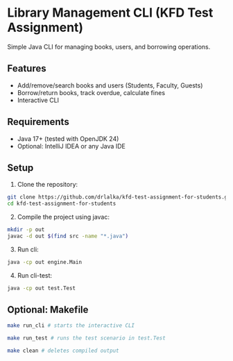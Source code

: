 # Library Management CLI (KFD Test Assignment)

Simple Java CLI for managing books, users, and borrowing operations.

## Features

- Add/remove/search books and users (Students, Faculty, Guests)
- Borrow/return books, track overdue, calculate fines
- Interactive CLI

## Requirements

- Java 17+ (tested with OpenJDK 24)
- Optional: IntelliJ IDEA or any Java IDE

## Setup

1. Clone the repository:
```bash
git clone https://github.com/drlalka/kfd-test-assignment-for-students.git
cd kfd-test-assignment-for-students
```
2. Compile the project using javac:
```bash
mkdir -p out
javac -d out $(find src -name "*.java")

```
3. Run cli:
```bash
java -cp out engine.Main
```
4. Run cli-test:
```bash
java -cp out test.Test
```
## Optional: Makefile

```bash
make run_cli # starts the interactive CLI

make run_test # runs the test scenario in test.Test

make clean # deletes compiled output
```